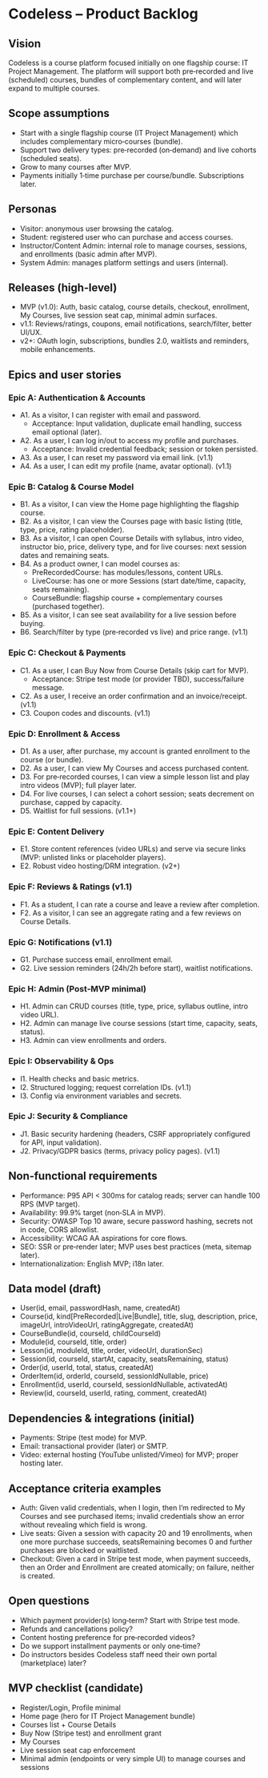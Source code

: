 # Codeless – Product Backlog

## Vision
Codeless is a course platform focused initially on one flagship course: IT Project Management. The platform will support both pre‑recorded and live (scheduled) courses, bundles of complementary content, and will later expand to multiple courses.

## Scope assumptions
- Start with a single flagship course (IT Project Management) which includes complementary micro‑courses (bundle).
- Support two delivery types: pre‑recorded (on‑demand) and live cohorts (scheduled seats).
- Grow to many courses after MVP.
- Payments initially 1‑time purchase per course/bundle. Subscriptions later.

## Personas
- Visitor: anonymous user browsing the catalog.
- Student: registered user who can purchase and access courses.
- Instructor/Content Admin: internal role to manage courses, sessions, and enrollments (basic admin after MVP).
- System Admin: manages platform settings and users (internal).

## Releases (high‑level)
- MVP (v1.0): Auth, basic catalog, course details, checkout, enrollment, My Courses, live session seat cap, minimal admin surfaces.
- v1.1: Reviews/ratings, coupons, email notifications, search/filter, better UI/UX.
- v2+: OAuth login, subscriptions, bundles 2.0, waitlists and reminders, mobile enhancements.

## Epics and user stories

### Epic A: Authentication & Accounts
- A1. As a visitor, I can register with email and password.
  - Acceptance: Input validation, duplicate email handling, success email optional (later).
- A2. As a user, I can log in/out to access my profile and purchases.
  - Acceptance: Invalid credential feedback; session or token persisted.
- A3. As a user, I can reset my password via email link. (v1.1)
- A4. As a user, I can edit my profile (name, avatar optional). (v1.1)

### Epic B: Catalog & Course Model
- B1. As a visitor, I can view the Home page highlighting the flagship course.
- B2. As a visitor, I can view the Courses page with basic listing (title, type, price, rating placeholder).
- B3. As a visitor, I can open Course Details with syllabus, intro video, instructor bio, price, delivery type, and for live courses: next session dates and remaining seats.
- B4. As a product owner, I can model courses as:
  - PreRecordedCourse: has modules/lessons, content URLs.
  - LiveCourse: has one or more Sessions (start date/time, capacity, seats remaining).
  - CourseBundle: flagship course + complementary courses (purchased together).
- B5. As a visitor, I can see seat availability for a live session before buying.
- B6. Search/filter by type (pre‑recorded vs live) and price range. (v1.1)

### Epic C: Checkout & Payments
- C1. As a user, I can Buy Now from Course Details (skip cart for MVP).
  - Acceptance: Stripe test mode (or provider TBD), success/failure message.
- C2. As a user, I receive an order confirmation and an invoice/receipt. (v1.1)
- C3. Coupon codes and discounts. (v1.1)

### Epic D: Enrollment & Access
- D1. As a user, after purchase, my account is granted enrollment to the course (or bundle).
- D2. As a user, I can view My Courses and access purchased content.
- D3. For pre‑recorded courses, I can view a simple lesson list and play intro videos (MVP); full player later.
- D4. For live courses, I can select a cohort session; seats decrement on purchase, capped by capacity.
- D5. Waitlist for full sessions. (v1.1+)

### Epic E: Content Delivery
- E1. Store content references (video URLs) and serve via secure links (MVP: unlisted links or placeholder players).
- E2. Robust video hosting/DRM integration. (v2+)

### Epic F: Reviews & Ratings (v1.1)
- F1. As a student, I can rate a course and leave a review after completion.
- F2. As a visitor, I can see an aggregate rating and a few reviews on Course Details.

### Epic G: Notifications (v1.1)
- G1. Purchase success email, enrollment email.
- G2. Live session reminders (24h/2h before start), waitlist notifications.

### Epic H: Admin (Post‑MVP minimal)
- H1. Admin can CRUD courses (title, type, price, syllabus outline, intro video URL).
- H2. Admin can manage live course sessions (start time, capacity, seats, status).
- H3. Admin can view enrollments and orders.

### Epic I: Observability & Ops
- I1. Health checks and basic metrics.
- I2. Structured logging; request correlation IDs. (v1.1)
- I3. Config via environment variables and secrets.

### Epic J: Security & Compliance
- J1. Basic security hardening (headers, CSRF appropriately configured for API, input validation).
- J2. Privacy/GDPR basics (terms, privacy policy pages). (v1.1)

## Non‑functional requirements
- Performance: P95 API < 300ms for catalog reads; server can handle 100 RPS (MVP target).
- Availability: 99.9% target (non‑SLA in MVP).
- Security: OWASP Top 10 aware, secure password hashing, secrets not in code, CORS allowlist.
- Accessibility: WCAG AA aspirations for core flows.
- SEO: SSR or pre‑render later; MVP uses best practices (meta, sitemap later).
- Internationalization: English MVP; i18n later.

## Data model (draft)
- User(id, email, passwordHash, name, createdAt)
- Course(id, kind[PreRecorded|Live|Bundle], title, slug, description, price, imageUrl, introVideoUrl, ratingAggregate, createdAt)
- CourseBundle(id, courseId, childCourseId)
- Module(id, courseId, title, order)
- Lesson(id, moduleId, title, order, videoUrl, durationSec)
- Session(id, courseId, startAt, capacity, seatsRemaining, status)
- Order(id, userId, total, status, createdAt)
- OrderItem(id, orderId, courseId, sessionIdNullable, price)
- Enrollment(id, userId, courseId, sessionIdNullable, activatedAt)
- Review(id, courseId, userId, rating, comment, createdAt)

## Dependencies & integrations (initial)
- Payments: Stripe (test mode) for MVP.
- Email: transactional provider (later) or SMTP.
- Video: external hosting (YouTube unlisted/Vimeo) for MVP; proper hosting later.

## Acceptance criteria examples
- Auth: Given valid credentials, when I login, then I’m redirected to My Courses and see purchased items; invalid credentials show an error without revealing which field is wrong.
- Live seats: Given a session with capacity 20 and 19 enrollments, when one more purchase succeeds, seatsRemaining becomes 0 and further purchases are blocked or waitlisted.
- Checkout: Given a card in Stripe test mode, when payment succeeds, then an Order and Enrollment are created atomically; on failure, neither is created.

## Open questions
- Which payment provider(s) long‑term? Start with Stripe test mode.
- Refunds and cancellations policy?
- Content hosting preference for pre‑recorded videos?
- Do we support installment payments or only one‑time?
- Do instructors besides Codeless staff need their own portal (marketplace) later?

## MVP checklist (candidate)
- Register/Login, Profile minimal
- Home page (hero for IT Project Management bundle)
- Courses list + Course Details
- Buy Now (Stripe test) and enrollment grant
- My Courses
- Live session seat cap enforcement
- Minimal admin (endpoints or very simple UI) to manage courses and sessions

